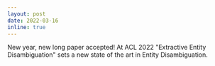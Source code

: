 ```yaml
---
layout: post
date: 2022-03-16
inline: true
---
```


New year, new long paper accepted! At ACL 2022 "Extractive Entity Disambiguation" sets a new state of the art in Entity Disambiguation.
